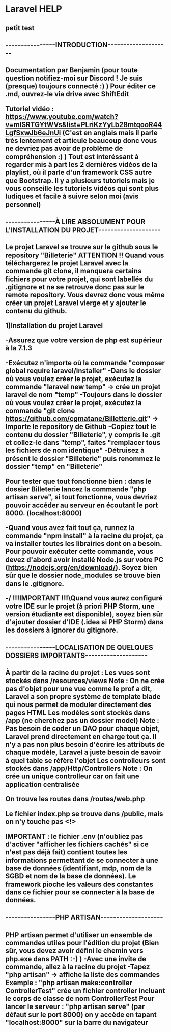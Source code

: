 # Laravel HELP

## petit test


<h2>----------------INTRODUCTION--------------------<h2>

Documentation par Benjamin (pour toute question notifiez-moi sur Discord ! Je suis (presque) toujours connecté :) )
Pour éditer ce .md, ouvrez-le via drive avec ShiftEdit

Tutoriel vidéo : https://www.youtube.com/watch?v=mISRTGYtWVs&list=PLriKzYyLb28mtqooR44LgfSxwJb6eJnUi (C'est en anglais mais il parle très lentement et articule beaucoup donc vous ne devriez pas avoir de problème de compréhension :) )
          Tout est interéssant à regarder mis à part les 2 dernières vidéos de la playlist, où il parle d'un framework CSS autre que Bootstrap.
          Il y a plusieurs tutoriels mais je vous conseille les tutoriels vidéos qui sont plus ludiques et facile à suivre selon moi (avis personnel)
          
          
<h2>----------------À LIRE ABSOLUMENT POUR L'INSTALLATION DU PROJET--------------------<h2>


Le projet Laravel se trouve sur le github sous le repository "Billeterie"
ATTENTION !! Quand vous téléchargerez le projet Laravel avec la commande git clone, il manquera certains fichiers pour votre projet, qui sont labellés du .gitignore et ne se retrouve donc pas sur le remote repository. Vous devrez donc vous même créer un projet Laravel vierge et y ajouter le contenu du github.

1)Installation du projet Laravel

-Assurez que votre version de php est supérieur à la 7.1.3


-Exécutez n'importe où la commande "composer global require laravel/installer"
-Dans le dossier où vous voulez créer le projet, exécutez la commande "laravel new temp" -> crée un projet laravel de nom "temp"
-Toujours dans le dossier où vous voulez créer le projet, exécutez la commande "git clone https://github.com/cgmatane/Billetterie.git" -> Importe le repository de Github
-Copiez tout le contenu du dossier "Billeterie", y compris le .git et collez-le dans "temp", faites "remplacer tous les fichiers de nom identique"
-Détruisez à présent le dossier "Billeterie" puis renommez le dossier "temp" en "Billeterie"

Pour tester que tout fonctionne bien : dans le dossier Billeterie lancez la commande "php artisan serve", si tout fonctionne, vous devriez pouvoir accéder au serveur en écoutant le port 8000. (localhost:8000)


-Quand vous avez fait tout ça, runnez la commande "npm install" à la racine du projet, ça va installer toutes les librairies dont on a besoin. Pour pouvoir exécuter cette commande, vous devez 
d'abord avoir installé Node.js sur votre PC (https://nodejs.org/en/download/). Soyez bien sûr que le dossier node_modules se trouve bien dans le .gitignore.
  
  

**-/ !!!IMPORTANT !!!\Quand vous aurez configuré votre IDE sur le projet (à priori PHP Storm, une version étudiante est disponible), soyez bien sûr d'ajouter dossier d'IDE (.idea si PHP Storm) dans les dossiers à ignorer du gitignore.**

<h2>----------------LOCALISATION DE QUELQUES DOSSIERS IMPORTANTS--------------------<h2>


À partir de la racine du projet :
  Les vues sont stockés dans /resources/views
    Note : On ne crée pas d'objet pour une vue comme le prof a dit, Laravel a son propre système de template blade qui nous permet de moduler directement des pages HTML
  Les modèles sont stockés dans /app  (ne cherchez pas un dossier model)
    Note : Pas besoin de coder un DAO pour chaque objet, Laravel prend directement en charge tout ça. Il n'y a pas non plus besoin d'écrire les attributs de chaque modèle, 
          Laravel a juste besoin de savoir à quel table se réfère l'objet
  Les controlleurs sont stockés dans /app/Http/Controllers
    Note : On crée un unique controlleur car on fait une application centralisée
  
  On trouve les routes dans /routes/web.php
  
  Le fichier index.php se trouve dans /public, mais on n'y touche pas <!>
  
  
  
  IMPORTANT : le fichier .env (n'oubliez pas d'activer "afficher les fichiers cachés" si ce n'est pas déjà fait) contient toutes les informations permettant de se connecter
  à une base de données (identifiant, mdp, nom de la SGBD et nom de la base de données). Le framework pioche les valeurs des constantes dans ce fichier pour se connecter à la base de données.
 
 
<h2>----------------PHP ARTISAN--------------------<h2>
  
PHP artisan permet d'utiliser un ensemble de commandes utiles pour l'édition du projet (Bien sûr, vous devez avoir défini le chemin vers php.exe dans PATH :-) )
  -Avec une invite de commande, allez à la racine du projet
  -Tapez "php artisan" -> affiche la liste des commandes
  Exemple : "php artisan make:controller ControllerTest" crée un fichier controller incluant le corps de classe de nom ControllerTest
  Pour lancer le serveur : "php artisan serve" (par défaut sur le port 8000) on y accède en tapant "localhost:8000" sur la barre du navigateur
